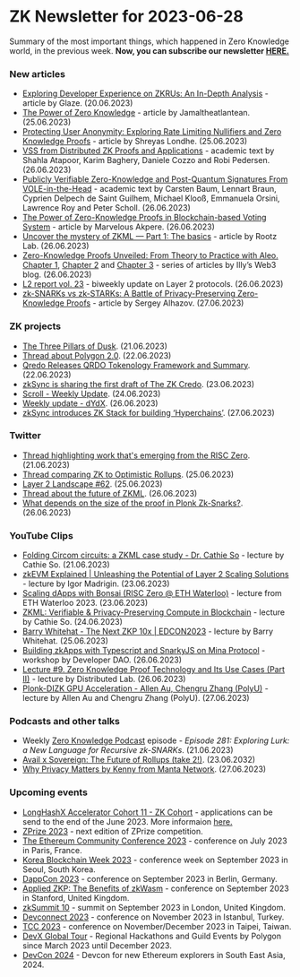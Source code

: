 # ZK Newsletter for 2023-06-28
Summary of the most important things, which happened in Zero Knowledge world, in the previous week. **Now, you can subscribe our newsletter [HERE.](https://zknewsletter.com/)**

### New articles 
* [Exploring Developer Experience on ZKRUs: An In-Depth Analysis](https://hackernoon.com/exploring-developer-experience-on-zkrus-an-in-depth-analysis) - article by Glaze. (20.06.2023)
* [The Power of Zero Knowledge](https://medium.com/coinmonks/the-power-of-zero-knowledge-1cfcb51e8f8) - article by Jamaltheatlantean. (25.06.2023)
* [Protecting User Anonymity: Exploring Rate Limiting Nullifiers and Zero Knowledge Proofs](https://medium.com/@shryasss/protecting-user-anonymity-exploring-rate-limiting-nullifiers-and-zero-knowledge-proofs-d372c19feec4) - article by Shreyas Londhe. (25.06.2023)
* [VSS from Distributed ZK Proofs and Applications](https://eprint.iacr.org/2023/992.pdf) - academic text by Shahla Atapoor, Karim Baghery, Daniele Cozzo and Robi Pedersen. (26.06.2023)
* [Publicly Verifiable Zero-Knowledge and Post-Quantum Signatures From VOLE-in-the-Head](https://eprint.iacr.org/2023/996.pdf) - academic text by Carsten Baum, Lennart Braun, Cyprien Delpech de Saint Guilhem, Michael Klooß, Emmanuela Orsini, Lawrence Roy and Peter Scholl. (26.06.2023)
* [The Power of Zero-Knowledge Proofs in Blockchain-based Voting System](https://cryptotvplus.com/2023/06/the-power-of-zero-knowledge-proofs-in-blockchain-based-voting-system/) - article by Marvelous Akpere. (26.06.2023)
* [Uncover the mystery of ZKML — Part 1: The basics](https://rootzlab.medium.com/uncover-the-mystery-of-zkml-part-1-the-basics-ad846d6c6b5e) - article by Rootz Lab. (26.06.2023)
* [Zero-Knowledge Proofs Unveiled: From Theory to Practice with Aleo. Chapter 1](https://web3illy.medium.com/zero-knowledge-proofs-unveiled-from-theory-to-practice-with-aleo-1d29d51a6543), [Chapter 2](https://web3illy.medium.com/zero-knowledge-proofs-unveiled-from-theory-to-practice-with-aleo-2259d36f9f8a) and [Chapter 3](https://web3illy.medium.com/zero-knowledge-proofs-unveiled-from-theory-to-practice-with-aleo-6d12f98d5832) - series of articles by Illy’s Web3 blog. (26.06.2023)
* [L2 report vol. 23](https://medium.com/paradigm-research/l2-report-vol-24-9560a254c5d8) - biweekly update on Layer 2 protocols. (26.06.2023)
* [zk-SNARKs vs zk-STARKs: A Battle of Privacy-Preserving Zero-Knowledge Proofs](https://medium.com/@sergeyalh1/zk-snarks-vs-zk-starks-a-battle-of-privacy-preserving-zero-knowledge-proofs-5d956884a0ba) - article by Sergey Alhazov. (27.06.2023)

### ZK projects
* [The Three Pillars of Dusk](https://dusk.network/news/the-3-pillars-of-dusk/). (21.06.2023)
* [Thread about Polygon 2.0](https://twitter.com/0xPolygon/status/1671898339795673089). (22.06.2023)
* [Qredo Releases QRDO Tokenology Framework and Summary](https://www.qredo.com/blog/qredo-releases-qrdo-tokenology-framework-and-summary). (22.06.2023)
* [zkSync is sharing the first draft of The ZK Credo](https://twitter.com/zksync/status/1672224297337643008). (23.06.2023)
* [Scroll - Weekly Update](https://twitter.com/Scroll_ZKP/status/1672373036199333888). (24.06.2023)
* [Weekly update - dYdX](https://twitter.com/dydxfoundation/status/1673372609642201088). (26.06.2023) 
* [zkSync introduces ZK Stack for building ‘Hyperchains’](https://blog.matter-labs.io/introducing-the-zk-stack-c24240c2532a). (27.06.2023)

### Twitter
* [Thread highlighting work that's emerging from the RISC Zero](https://twitter.com/RiscZero/status/1671518410658795529). (21.06.2023)
* [Thread comparing ZK to Optimistic Rollups](https://twitter.com/leshka_eth/status/1673015933915512832). (25.06.2023)
* [Layer 2 Landscape #62](https://twitter.com/bitsplaining/status/1673061996563152896). (25.06.2023)
* [Thread about the future of ZKML](https://twitter.com/AmyCook47775037/status/1673089568386457600). (26.06.2023)
* [What depends on the size of the proof in Plonk Zk-Snarks?](https://twitter.com/rishotics/status/1673218704379879424). (26.06.2023)

### YouTube Clips
* [Folding Circom circuits: a ZKML case study - Dr. Cathie So](https://www.youtube.com/watch?v=jb6HDEtY4CI) - lecture by Cathie So. (21.06.2023)
* [zkEVM Explained | Unleashing the Potential of Layer 2 Scaling Solutions](https://www.youtube.com/watch?v=m3-sOC6ciJ4) - lecture by Igor Madrigin. (23.06.2023)
* [Scaling dApps with Bonsai (RISC Zero @ ETH Waterloo)](https://www.youtube.com/watch?v=P037Rb4mymA) - lecture from ETH Waterloo 2023. (23.06.2023)
* [ZKML: Verifiable & Privacy-Preserving Compute in Blockchain](https://www.youtube.com/watch?v=tr1TAq5-HUM) - lecture by Cathie So. (24.06.2023)
* [Barry Whitehat - The Next ZKP 10x | EDCON2023](https://www.youtube.com/watch?v=cbyTXVm9NPI) - lecture by Barry Whitehat. (25.06.2023)
* [Building zkApps with Typescript and SnarkyJS on Mina Protocol](https://www.youtube.com/watch?v=_vh4-3nL9N8) - workshop by Developer DAO. (26.06.2023)
* [Lecture #9. Zero Knowledge Proof Technology and Its Use Cases (Part II)](https://www.youtube.com/watch?v=_asaTlqHpfs) - lecture by Distributed Lab. (26.06.2023)
* [Plonk-DIZK GPU Acceleration - Allen Au, Chengru Zhang (PolyU)](https://www.youtube.com/watch?v=jVUsojs2IJA) - lecture by Allen Au and Chengru Zhang (PolyU). (27.06.2023)

### Podcasts and other talks
* Weekly [Zero Knowledge Podcast](https://zeroknowledge.fm/281-2/) episode - *Episode 281: Exploring Lurk: a New Language for Recursive zk-SNARKs*. (21.06.2023) 
* [Avail x Sovereign: The Future of Rollups (take 2!)](https://twitter.com/modularmedia_/status/1672258879730712577). (23.06.2032)
* [Why Privacy Matters by Kenny from Manta Network](https://twitter.com/LongHashX/status/1672409454598582272). (27.06.2023)

### Upcoming events
* [LongHashX Accelerator Cohort 11 - ZK Cohort](https://longhashventures.typeform.com/ZKCohort?typeform-source=t.co) - applications can be send to the end of the June 2023. More informaion [here.](https://www.longhash.vc/accelerator/zk-accelerator/)
* [ZPrize 2023](https://www.zprize.io/blog/announcing-zprize-2023) - next edition of ZPrize competition.
* [The Ethereum Community Conference 2023](https://www.ethcc.io/) - conference on July 2023 in Paris, France.
* [Korea Blockchain Week 2023](https://koreablockchainweek.com/) - conference week on September 2023 in Seoul, South Korea. 
* [DappCon 2023](https://www.dappcon.io/#about) - conference on September 2023 in Berlin, Germany.
* [Applied ZKP: The Benefits of zkWasm](https://law.stanford.edu/codex-the-stanford-center-for-legal-informatics/projects/zero-knowledge-cryptography/) - conference on September 2023 in Stanford, United Kingdom.
* [zkSummit 10](https://www.zksummit.com/) - summit on September 2023 in London, United Kingdom.
* [Devconnect 2023](https://devconnect.org/) - conference on November 2023 in Istanbul, Turkey.
* [TCC 2023](https://tcc.iacr.org/2023/) - conference on November/December 2023 in Taipei, Taiwan.
* [DevX Global Tour](https://polygon.technology/blog/polygon-labs-announces-devx-global-tour) - Regional Hackathons and Guild Events by Polygon since March 2023 until December 2023.
* [DevCon 2024](https://devcon.org/) - Devcon for new Ethereum explorers in South East Asia, 2024.
